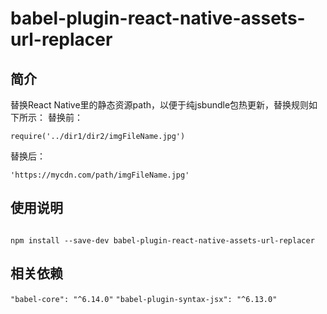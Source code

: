 # babel-plugin-react-native-assets-url-replacer
## 简介
替换React Native里的静态资源path，以便于纯jsbundle包热更新，替换规则如下所示：
替换前：

` require('../dir1/dir2/imgFileName.jpg') `

替换后：

` 'https://mycdn.com/path/imgFileName.jpg' `

## 使用说明

```shell

npm install --save-dev babel-plugin-react-native-assets-url-replacer

```

## 相关依赖

` "babel-core": "^6.14.0" `
` "babel-plugin-syntax-jsx": "^6.13.0" `
